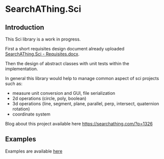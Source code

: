 # SearchAThing.Sci

## Introduction

This Sci library is a work in progress.

First a short requisites design document already uploaded [SearchAThing.Sci - Requisites.docx](https://github.com/devel0/SearchAThing.Sci/blob/master/doc/SearchAThing.Sci%20-%20Requisites.docx).

Then the design of abstract classes with unit tests within the implementation.

In general this library would help to manage common aspect of sci projects such as:
- measure unit conversion and GUI, file serialization
- 2d operations (circle, poly, boolean)
- 3d operations (line, segment, plane, parallel, perp, intersect, quaternion rotation)
- coordinate system

Blog about this project available here https://searchathing.com/?p=1326

## Examples

Examples are available [here](https://github.com/devel0/SearchAThing.Sci.Examples)
